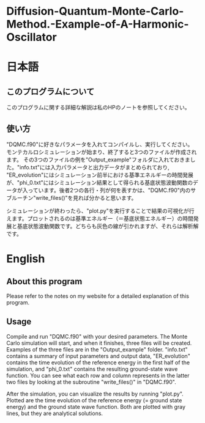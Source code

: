 # Diffusion-Quantum-Monte-Carlo-Method.-Example-of-A-Harmonic-Oscillator
# 日本語
## このプログラムについて
このプログラムに関する詳細な解説は私のHPのノートを参照してください。

## 使い方
"DQMC.f90"に好きなパラメータを入れてコンパイルし、実行してください。
モンテカルロシミュレーションが始まり、終了すると3つのファイルが作成されます。
その3つのファイルの例を"Output_example"フォルダに入れておきました。"info.txt"には入力パラメータと出力データがまとめられており, "ER_evolution"にはシミュレーション前半における基準エネルギーの時間発展が、"phi_0.txt"にはシミュレーション結果として得られる基底状態波動関数のデータが入っています。後者2つの各行・列が何を表すかは、"DQMC.f90"内のサブルーチン"write_files()"を見れば分かると思います。

シミュレーションが終わったら、"plot.py"を実行することで結果の可視化が行えます。プロットされるのは基準エネルギー（＝基底状態エネルギー）の時間発展と基底状態波動関数です。どちらも灰色の線が引かれますが、それらは解析解です。

# English
## About this program
Please refer to the notes on my website for a detailed explanation of this program.

## Usage
Compile and run "DQMC.f90" with your desired parameters.
The Monte Carlo simulation will start, and when it finishes, three files will be created.
Examples of the three files are in the "Output_example" folder. "info.txt" contains a summary of input parameters and output data, "ER_evolution" contains the time evolution of the reference energy in the first half of the simulation, and "phi_0.txt" contains the resulting ground-state wave function. You can see what each row and column represents in the latter two files by looking at the subroutine "write_files()" in "DQMC.f90".

After the simulation, you can visualize the results by running "plot.py". Plotted are the time evolution of the reference energy (= ground state energy) and the ground state wave function. Both are plotted with gray lines, but they are analytical solutions.

